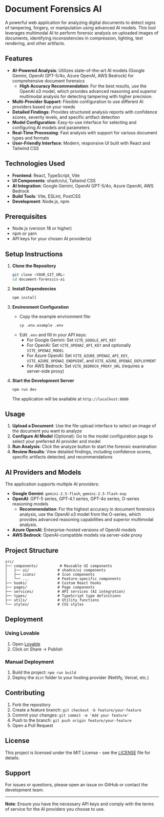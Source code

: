 # Document Forensics AI

A powerful web application for analyzing digital documents to detect signs of tampering, forgery, or manipulation using advanced AI models. This tool leverages multimodal AI to perform forensic analysis on uploaded images of documents, identifying inconsistencies in compression, lighting, text rendering, and other artifacts.

## Features

- **AI-Powered Analysis**: Utilizes state-of-the-art AI models (Google Gemini, OpenAI GPT-5/4o, Azure OpenAI, AWS Bedrock) for comprehensive document forensics
  - **High Accuracy Recommendation**: For the best results, use the OpenAI o3 model, which provides advanced reasoning and superior multimodal analysis for detecting tampering with higher precision.
- **Multi-Provider Support**: Flexible configuration to use different AI providers based on your needs
- **Detailed Findings**: Provides structured analysis reports with confidence scores, severity levels, and specific artifact detection
- **Model Configuration**: Easy-to-use interface for selecting and configuring AI models and parameters
- **Real-Time Processing**: Fast analysis with support for various document types and formats
- **User-Friendly Interface**: Modern, responsive UI built with React and Tailwind CSS

## Technologies Used

- **Frontend**: React, TypeScript, Vite
- **UI Components**: shadcn/ui, Tailwind CSS
- **AI Integration**: Google Gemini, OpenAI GPT-5/4o, Azure OpenAI, AWS Bedrock
- **Build Tools**: Vite, ESLint, PostCSS
- **Development**: Node.js, npm

## Prerequisites

- Node.js (version 18 or higher)
- npm or yarn
- API keys for your chosen AI provider(s)

## Setup Instructions

1. **Clone the Repository**
   ```bash
   git clone <YOUR_GIT_URL>
   cd document-forensics-ai
   ```

2. **Install Dependencies**
   ```bash
   npm install
   ```

3. **Environment Configuration**
   - Copy the example environment file:
     ```bash
     cp .env.example .env
     ```
   - Edit `.env` and fill in your API keys:
     - For Google Gemini: Set `VITE_GOOGLE_API_KEY`
     - For OpenAI: Set `VITE_OPENAI_API_KEY` and optionally `VITE_OPENAI_MODEL`
     - For Azure OpenAI: Set `VITE_AZURE_OPENAI_API_KEY`, `VITE_AZURE_OPENAI_ENDPOINT`, and `VITE_AZURE_OPENAI_DEPLOYMENT`
     - For AWS Bedrock: Set `VITE_BEDROCK_PROXY_URL` (requires a server-side proxy)

4. **Start the Development Server**
   ```bash
   npm run dev
   ```
   The application will be available at `http://localhost:8080`

## Usage

1. **Upload a Document**: Use the file upload interface to select an image of the document you want to analyze
2. **Configure AI Model** (Optional): Go to the model configuration page to select your preferred AI provider and model
3. **Run Analysis**: Click the analyze button to start the forensic examination
4. **Review Results**: View detailed findings, including confidence scores, specific artifacts detected, and recommendations

## AI Providers and Models

The application supports multiple AI providers:

- **Google Gemini**: `gemini-2.5-flash`, `gemini-2.5-flash-exp`
- **OpenAI**: GPT-5 series, GPT-4.1 series, GPT-4o series, O-series reasoning models
  - **Recommendation**: For the highest accuracy in document forensics analysis, use the OpenAI o3 model from the O-series, which provides advanced reasoning capabilities and superior multimodal analysis.
- **Azure OpenAI**: Enterprise-hosted versions of OpenAI models
- **AWS Bedrock**: OpenAI-compatible models via server-side proxy

## Project Structure

```
src/
├── components/          # Reusable UI components
│   ├── ui/             # shadcn/ui components
│   ├── icons/          # Icon components
│   └── ...             # Feature-specific components
├── hooks/              # Custom React hooks
├── pages/              # Page components
├── services/           # API services (AI integration)
├── types/              # TypeScript type definitions
├── utils/              # Utility functions
└── styles/             # CSS styles
```

## Deployment

### Using Lovable
1. Open [Lovable](https://lovable.dev/projects/032468e8-dafd-442e-9043-5061eae1224f)
2. Click on Share → Publish

### Manual Deployment
1. Build the project: `npm run build`
2. Deploy the `dist` folder to your hosting provider (Netlify, Vercel, etc.)

## Contributing

1. Fork the repository
2. Create a feature branch: `git checkout -b feature/your-feature`
3. Commit your changes: `git commit -m 'Add your feature'`
4. Push to the branch: `git push origin feature/your-feature`
5. Open a Pull Request

## License

This project is licensed under the MIT License - see the [LICENSE](LICENSE) file for details.

## Support

For issues or questions, please open an issue on GitHub or contact the development team.

---

**Note**: Ensure you have the necessary API keys and comply with the terms of service for the AI providers you choose to use.
